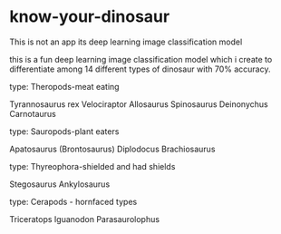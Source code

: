 # know-your-dinosaur
This is not an app its deep learning image classification model


this is a fun deep learning image classification model which i create to differentiate among 14 different types of dinosaur with 70% accuracy.

type: Theropods-meat eating

Tyrannosaurus rex
Velociraptor
Allosaurus
Spinosaurus
Deinonychus
Carnotaurus

type: Sauropods-plant eaters

Apatosaurus (Brontosaurus)
Diplodocus
Brachiosaurus

type: Thyreophora-shielded and had shields

Stegosaurus
Ankylosaurus

type: Cerapods - hornfaced types

Triceratops
Iguanodon
Parasaurolophus

